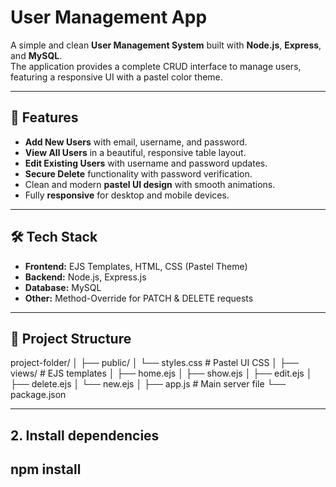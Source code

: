 # User Management App

A simple and clean **User Management System** built with **Node.js**, **Express**, and **MySQL**.  
The application provides a complete CRUD interface to manage users, featuring a responsive UI with a pastel color theme.

---

## 🚀 Features
- **Add New Users** with email, username, and password.
- **View All Users** in a beautiful, responsive table layout.
- **Edit Existing Users** with username and password updates.
- **Secure Delete** functionality with password verification.
- Clean and modern **pastel UI design** with smooth animations.
- Fully **responsive** for desktop and mobile devices.

---

## 🛠 Tech Stack
- **Frontend:** EJS Templates, HTML, CSS (Pastel Theme)
- **Backend:** Node.js, Express.js
- **Database:** MySQL
- **Other:** Method-Override for PATCH & DELETE requests

---

## 📂 Project Structure
project-folder/
│
├── public/
│ └── styles.css # Pastel UI CSS
│
├── views/ # EJS templates
│ ├── home.ejs
│ ├── show.ejs
│ ├── edit.ejs
│ ├── delete.ejs
│ └── new.ejs
│
├── app.js # Main server file
└── package.json

---
## 2. Install dependencies
npm install
----

